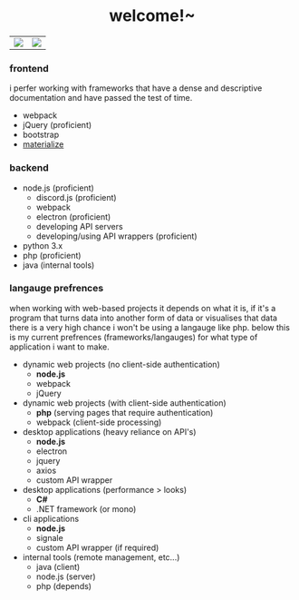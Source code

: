 <h1 style="text-align:center;">welcome!~</h1>
<table>
	<tr>
		<td>
			<img src="https://github-readme-stats.vercel.app/api?username=jylescoad-ward&count_private=true&theme=dark" />
		</td>
		<td>
			<img src="https://github-readme-stats.vercel.app/api/top-langs/?username=jylescoad-ward&layout=compact&theme=dark" />
		</td>
	</tr>
</table>

### frontend
i perfer working with frameworks that have a dense and descriptive documentation and have passed the test of time.
- webpack
- jQuery (proficient)
- bootstrap
- [materialize](https://materializecss.com/)

### backend
- node.js (proficient)
  - discord.js (proficient)
  - webpack
  - electron (proficient)
  - developing API servers
  - developing/using API wrappers (proficient)
- python 3.x
- php (proficient)
- java (internal tools)

### langauge prefrences
when working with web-based projects it depends on what it is, if it's a program that turns data into another form of data or visualises that data there is a very high chance i won't be using a langauge like php. below this is my current prefrences (frameworks/langauges) for what type of application i want to make.

- dynamic web projects (no client-side authentication)
  - **node.js**
  - webpack
  - jQuery
- dynamic web projects (with client-side authentication)
  - **php** (serving pages that require authentication)
  - webpack (client-side processing)
- desktop applications (heavy reliance on API's)
  - **node.js**
  - electron
  - jquery
  - axios
  - custom API wrapper
- desktop applications (performance > looks)
  - **C#**
  - .NET framework (or mono)
- cli applications
  - **node.js**
  - signale
  - custom API wrapper (if required)
- internal tools (remote management, etc...)
  - java (client)
  - node.js (server)
  - php (depends)

